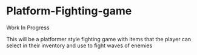 # Platform-Fighting-game
Work In Progress

This will be a platformer style fighting game with items that the player can select in their inventory and use to fight waves of enemies
